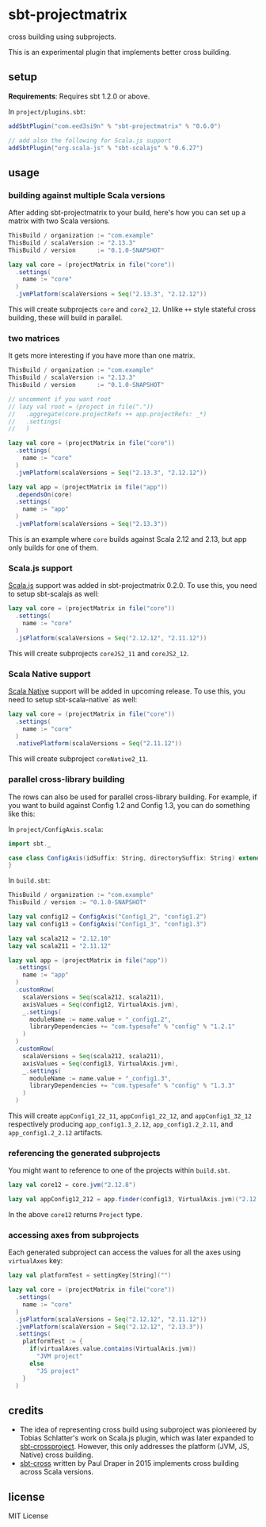 sbt-projectmatrix
=================

cross building using subprojects.

This is an experimental plugin that implements better cross building.

setup
-----

**Requirements**: Requires sbt 1.2.0 or above.

In `project/plugins.sbt`:

```scala
addSbtPlugin("com.eed3si9n" % "sbt-projectmatrix" % "0.6.0")

// add also the following for Scala.js support
addSbtPlugin("org.scala-js" % "sbt-scalajs" % "0.6.27")
```

usage
-----

### building against multiple Scala versions

After adding sbt-projectmatrix to your build, here's how you can set up a matrix with two Scala versions.

```scala
ThisBuild / organization := "com.example"
ThisBuild / scalaVersion := "2.13.3"
ThisBuild / version      := "0.1.0-SNAPSHOT"

lazy val core = (projectMatrix in file("core"))
  .settings(
    name := "core"
  )
  .jvmPlatform(scalaVersions = Seq("2.13.3", "2.12.12"))
```

This will create subprojects `core` and `core2_12`.
Unlike `++` style stateful cross building, these will build in parallel.

### two matrices

It gets more interesting if you have more than one matrix.

```scala
ThisBuild / organization := "com.example"
ThisBuild / scalaVersion := "2.13.3"
ThisBuild / version      := "0.1.0-SNAPSHOT"

// uncomment if you want root
// lazy val root = (project in file("."))
//   .aggregate(core.projectRefs ++ app.projectRefs: _*)
//   .settings(
//   )

lazy val core = (projectMatrix in file("core"))
  .settings(
    name := "core"
  )
  .jvmPlatform(scalaVersions = Seq("2.13.3", "2.12.12"))

lazy val app = (projectMatrix in file("app"))
  .dependsOn(core)
  .settings(
    name := "app"
  )
  .jvmPlatform(scalaVersions = Seq("2.13.3"))
```

This is an example where `core` builds against Scala 2.12 and 2.13, but app only builds for one of them.

### Scala.js support

[Scala.js](http://scala-js.org/) support was added in sbt-projectmatrix 0.2.0.
To use this, you need to setup sbt-scalajs as well:

```scala
lazy val core = (projectMatrix in file("core"))
  .settings(
    name := "core"
  )
  .jsPlatform(scalaVersions = Seq("2.12.12", "2.11.12"))
```

This will create subprojects `coreJS2_11` and `coreJS2_12`.

### Scala Native support

[Scala Native](http://scala-native.org) support will be added in upcoming release.
To use this, you need to setup sbt-scala-native` as well:

```scala
lazy val core = (projectMatrix in file("core"))
  .settings(
    name := "core"
  )
  .nativePlatform(scalaVersions = Seq("2.11.12"))
```

This will create subproject `coreNative2_11`.

### parallel cross-library building

The rows can also be used for parallel cross-library building.
For example, if you want to build against Config 1.2 and Config 1.3, you can do something like this:

In `project/ConfigAxis.scala`:

```scala
import sbt._

case class ConfigAxis(idSuffix: String, directorySuffix: String) extends VirtualAxis.WeakAxis {
}
```

In `build.sbt`:

```scala
ThisBuild / organization := "com.example"
ThisBuild / version := "0.1.0-SNAPSHOT"

lazy val config12 = ConfigAxis("Config1_2", "config1.2")
lazy val config13 = ConfigAxis("Config1_3", "config1.3")

lazy val scala212 = "2.12.10"
lazy val scala211 = "2.11.12"

lazy val app = (projectMatrix in file("app"))
  .settings(
    name := "app"
  )
  .customRow(
    scalaVersions = Seq(scala212, scala211),
    axisValues = Seq(config12, VirtualAxis.jvm),
    _.settings(
      moduleName := name.value + "_config1.2",
      libraryDependencies += "com.typesafe" % "config" % "1.2.1"
    )
  )
  .customRow(
    scalaVersions = Seq(scala212, scala211),
    axisValues = Seq(config13, VirtualAxis.jvm),
    _.settings(
      moduleName := name.value + "_config1.3",
      libraryDependencies += "com.typesafe" % "config" % "1.3.3"
    )
  )
```

This will create `appConfig1_22_11`, `appConfig1_22_12`, and `appConfig1_32_12` respectively producing `app_config1.3_2.12`, `app_config1.2_2.11`, and `app_config1.2_2.12` artifacts.

### referencing the generated subprojects

You might want to reference to one of the projects within `build.sbt`.

```scala
lazy val core12 = core.jvm("2.12.8")

lazy val appConfig12_212 = app.finder(config13, VirtualAxis.jvm)("2.12.8")
```

In the above `core12` returns `Project` type.

### accessing axes from subprojects

Each generated subproject can access the values for all the axes using `virtualAxes` key:

```scala
lazy val platformTest = settingKey[String]("")

lazy val core = (projectMatrix in file("core"))
  .settings(
    name := "core"
  )
  .jsPlatform(scalaVersions = Seq("2.12.12", "2.11.12"))
  .jvmPlatform(scalaVersion = Seq("2.12.12", "2.13.3"))
  .settings(
    platformTest := {
      if(virtualAxes.value.contains(VirtualAxis.jvm))
        "JVM project"
      else
        "JS project"
    }
  )
```

credits
-------

- The idea of representing cross build using subproject was pionieered by Tobias Schlatter's work on Scala.js plugin, which was later expanded to [ sbt-crossproject](https://github.com/portable-scala/sbt-crossproject). However, this only addresses the platform (JVM, JS, Native) cross building.
- [sbt-cross](https://github.com/lucidsoftware/sbt-cross) written by Paul Draper in 2015 implements cross building across Scala versions.

license
-------

MIT License
